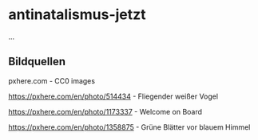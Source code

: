 antinatalismus-jetzt
====================

...


Bildquellen
-----------

pxhere.com - CC0 images

https://pxhere.com/en/photo/514434 - Fliegender weißer Vogel

https://pxhere.com/en/photo/1173337 - Welcome on Board

https://pxhere.com/en/photo/1358875 - Grüne Blätter vor blauem Himmel
